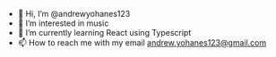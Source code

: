 - 👋 Hi, I’m @andrewyohanes123
- 👀 I’m interested in music
- 🌱 I’m currently learning React using Typescript
- 📫 How to reach me with my email andrew.yohanes123@gmail.com

<!---
andrewyohanes123/andrewyohanes123 is a ✨ special ✨ repository because its `README.md` (this file) appears on your GitHub profile.
You can click the Preview link to take a look at your changes.
--->
